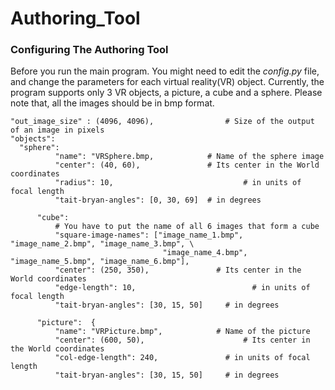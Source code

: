 # Authoring_Tool

### Configuring The Authoring Tool 
Before you run the main program. You might need to edit the *config.py* file, and 
change the parameters for each virtual reality(VR) object. Currently, the program supports only 3 VR objects, 
a picture, a cube and a sphere. Please note that, all the images should be in bmp format. 

```
"out_image_size" : (4096, 4096), 		        # Size of the output of an image in pixels
"objects": 
  "sphere":  
          "name": "VRSphere.bmp,            # Name of the sphere image
          "center": (40, 60),               # Its center in the World coordinates
          "radius": 10, 				            # in units of focal length
          "tait-bryan-angles": [0, 30, 69] 	# in degrees

      "cube": 
          # You have to put the name of all 6 images that form a cube
          "square-image-names": ["image_name_1.bmp", "image_name_2.bmp", "image_name_3.bmp", \
                                  "image_name_4.bmp", "image_name_5.bmp", "image_name_6.bmp"],  
          "center": (250, 350),               # Its center in the World coordinates
          "edge-length": 10, 				          # in units of focal length
          "tait-bryan-angles": [30, 15, 50] 	# in degrees

      "picture":  {   
          "name": "VRPicture.bmp",            # Name of the picture
          "center": (600, 50), 				        # Its center in the World coordinates
          "col-edge-length": 240,	            # in units of focal length
          "tait-bryan-angles": [30, 15, 50] 	# in degrees 
```